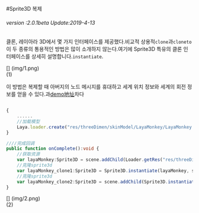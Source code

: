 #Sprite3D 복제

###### *version :2.0.1beta   Update:2019-4-13*

클론, 레이아라 3D에서 몇 가지 인터페이스를 제공했다.비교적 상용적`clone`과`cloneto`이 두 종류의 통용적인 방법은 많이 소개하지 않는다.여기에 Sprite3D 특유의 클론 인터페이스를 상세히 설명합니다.`instantiate`.

[] (img/1.png)<br>(1)

이 방법은 복제할 때 아버지의 노드 메시지를 휴대하고 세계 위치 정보와 세계의 회전 정보를 얻을 수 있다.과[demo地址](https://layaair.ldc.layabox.com/demo2/?language=ch&category=3d&group=Sprite3D&name=Sprite3DClone)차다


```typescript

{
    ......
    //加载模型
    Laya.loader.create("res/threeDimen/skinModel/LayaMonkey/LayaMonkey.lh", Handler.create(this, onComplete));
}

////完成回调
public function onComplete():void {
    //获取资源
    var layaMonkey:Sprite3D = scene.addChild(Loader.getRes("res/threeDimen/skinModel/LayaMonkey/LayaMonkey.lh")) as Sprite3D;
    //克隆sprite3d
    var layaMonkey_clone1:Sprite3D = Sprite3D.instantiate(layaMonkey, scene, false, new Vector3(0.6, 0, 0));
    //克隆sprite3d
    var layaMonkey_clone2:Sprite3D = scene.addChild(Sprite3D.instantiate(layaMonkey, null, false, new Vector3( -0.6, 0, 0))) as Sprite3D;
}
```


[] (img/2.png)<br>(2)
